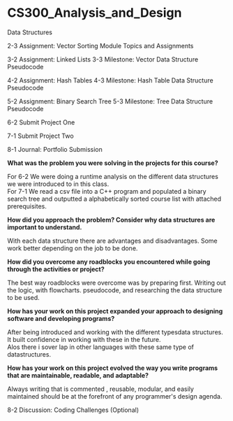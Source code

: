 # CS300_Analysis_and_Design
Data Structures



2-3 Assignment: Vector Sorting
Module Topics and Assignments

3-2 Assignment: Linked Lists
3-3 Milestone: Vector Data Structure Pseudocode

4-2 Assignment: Hash Tables
4-3 Milestone: Hash Table Data Structure Pseudocode

5-2 Assignment: Binary Search Tree
5-3 Milestone: Tree Data Structure Pseudocode

6-2 Submit Project One

7-1 Submit Project Two

8-1 Journal: Portfolio Submission

**What was the problem you were solving in the projects for this course?**  

For 6-2 We were doing a runtime analysis on the different data structures we were introduced to in this class.  
For  7-1  We read a csv file into a C++ program and populated a binary search tree and outputted a alphabetically sorted course list with attached prerequisites.

**How did you approach the problem? Consider why data structures are important to understand.**  

With each data structure there are advantages and disadvantages. Some work better depending on the job to be done.

**How did you overcome any roadblocks you encountered while going through the activities or project?**   

The best way roadblocks were overcome was by preparing first. Writing out the logic, with flowcharts. pseudocode, and researching the data structure to be used.

**How has your work on this project expanded your approach to designing software and developing programs?**   

After being introduced and working with the different typesdata structures. It built confidence in working with these in the future.  
Alos there i sover lap in other languages with these same type of datastructures.  

**How has your work on this project evolved the way you write programs that are maintainable, readable, and adaptable?** 

Always writing that is commented , reusable, modular, and easily maintained should be at the forefront of any programmer's design agenda.


8-2 Discussion: Coding Challenges (Optional)
